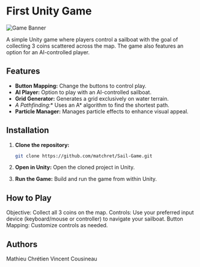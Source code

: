 # First Unity Game

![Game Banner](assets/screenshot.png)

A simple Unity game where players control a sailboat with the goal of collecting 3 coins scattered across the map. The game also features an option for an AI-controlled player.

## Features

- **Button Mapping:** Change the buttons to control play.
- **AI Player:** Option to play with an AI-controlled sailboat.
- **Grid Generator:** Generates a grid exclusively on water terrain.
- **A* Pathfinding:** Uses an A* algorithm to find the shortest path.
- **Particle Manager:** Manages particle effects to enhance visual appeal.

## Installation

1. **Clone the repository:**
   ```bash
   git clone https://github.com/matchret/Sail-Game.git
   
2. **Open in Unity:** Open the cloned project in Unity.

3. **Run the Game:** Build and run the game from within Unity.
   
## How to Play
Objective: Collect all 3 coins on the map.
Controls: Use your preferred input device (keyboard/mouse or controller) to navigate your sailboat.
Button Mapping: Customize controls as needed.

## Authors
Mathieu Chrétien
Vincent Cousineau
